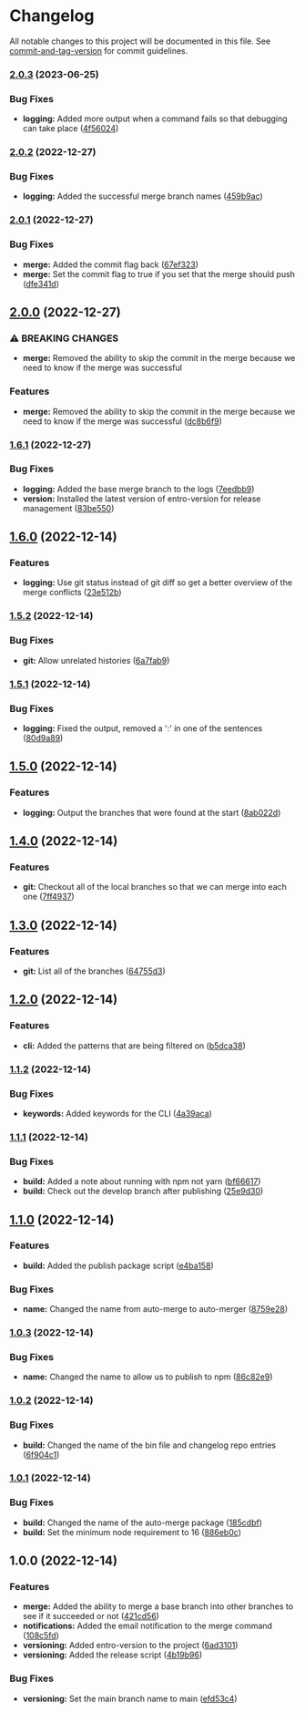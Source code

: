 # Changelog

All notable changes to this project will be documented in this file. See [commit-and-tag-version](https://github.com/absolute-version/commit-and-tag-version) for commit guidelines.

### [2.0.3](https://github.com/entrostat/git-auto-merger/compare/v2.0.2...v2.0.3) (2023-06-25)


### Bug Fixes

* **logging:** Added more output when a command fails so that debugging can take place ([4f56024](https://github.com/entrostat/git-auto-merger/commit/4f5602411468b53a9f854e5a10c88ce8e94be8cc))

### [2.0.2](https://github.com/entrostat/git-auto-merger/compare/v2.0.1...v2.0.2) (2022-12-27)


### Bug Fixes

* **logging:** Added the successful merge branch names ([459b9ac](https://github.com/entrostat/git-auto-merger/commit/459b9acaaad203826863b3561a6995013eb155e9))

### [2.0.1](https://github.com/entrostat/git-auto-merger/compare/v2.0.0...v2.0.1) (2022-12-27)


### Bug Fixes

* **merge:** Added the commit flag back ([67ef323](https://github.com/entrostat/git-auto-merger/commit/67ef323f4c524a603353341aa764bc0c2605a204))
* **merge:** Set the commit flag to true if you set that the merge should push ([dfe341d](https://github.com/entrostat/git-auto-merger/commit/dfe341d98cff3986b37701153ec55757520f3849))

## [2.0.0](https://github.com/entrostat/git-auto-merger/compare/v1.6.1...v2.0.0) (2022-12-27)


### ⚠ BREAKING CHANGES

* **merge:** Removed the ability to skip the commit in the merge because we need to know if the merge was successful

### Features

* **merge:** Removed the ability to skip the commit in the merge because we need to know if the merge was successful ([dc8b6f9](https://github.com/entrostat/git-auto-merger/commit/dc8b6f9a8684cbc77e2f9edd91f9ed6d8bdbff32))

### [1.6.1](https://github.com/entrostat/git-auto-merger/compare/v1.6.0...v1.6.1) (2022-12-27)


### Bug Fixes

* **logging:** Added the base merge branch to the logs ([7eedbb9](https://github.com/entrostat/git-auto-merger/commit/7eedbb96efcbb9e3403a9f41e5b13d5647d43635))
* **version:** Installed the latest version of entro-version for release management ([83be550](https://github.com/entrostat/git-auto-merger/commit/83be5502ec78e3129e1308e39f45ed9f8cef11ee))

## [1.6.0](https://github.com/entrostat/git-auto-merger/compare/v1.5.2...v1.6.0) (2022-12-14)


### Features

* **logging:** Use git status instead of git diff so get a better overview of the merge conflicts ([23e512b](https://github.com/entrostat/git-auto-merger/commit/23e512b52176f3ad4f9e0fa4cdac11a26f9329c4))

### [1.5.2](https://github.com/entrostat/git-auto-merger/compare/v1.5.1...v1.5.2) (2022-12-14)


### Bug Fixes

* **git:** Allow unrelated histories ([6a7fab9](https://github.com/entrostat/git-auto-merger/commit/6a7fab9e82a96dbb666135c791ab4607176e7692))

### [1.5.1](https://github.com/entrostat/git-auto-merger/compare/v1.5.0...v1.5.1) (2022-12-14)


### Bug Fixes

* **logging:** Fixed the output, removed a ':' in one of the sentences ([80d9a89](https://github.com/entrostat/git-auto-merger/commit/80d9a89360a24e658de01b4c66d42afefa8577ea))

## [1.5.0](https://github.com/entrostat/git-auto-merger/compare/v1.4.0...v1.5.0) (2022-12-14)


### Features

* **logging:** Output the branches that were found at the start ([8ab022d](https://github.com/entrostat/git-auto-merger/commit/8ab022d1a9f3e4c710e686ab85a33b88af759437))

## [1.4.0](https://github.com/entrostat/git-auto-merger/compare/v1.3.0...v1.4.0) (2022-12-14)


### Features

* **git:** Checkout all of the local branches so that we can merge into each one ([7ff4937](https://github.com/entrostat/git-auto-merger/commit/7ff49370f60c055980e65577ab6a6b6a61543075))

## [1.3.0](https://github.com/entrostat/git-auto-merger/compare/v1.2.0...v1.3.0) (2022-12-14)


### Features

* **git:** List all of the branches ([64755d3](https://github.com/entrostat/git-auto-merger/commit/64755d313052b68e800787e66eed2e91793ff2b8))

## [1.2.0](https://github.com/entrostat/git-auto-merger/compare/v1.1.2...v1.2.0) (2022-12-14)


### Features

* **cli:** Added the patterns that are being filtered on ([b5dca38](https://github.com/entrostat/git-auto-merger/commit/b5dca38cc8d2326041b2d2dfda17c727615ae4bd))

### [1.1.2](https://github.com/entrostat/git-auto-merger/compare/v1.1.1...v1.1.2) (2022-12-14)


### Bug Fixes

* **keywords:** Added keywords for the CLI ([4a39aca](https://github.com/entrostat/git-auto-merger/commit/4a39acaf7c85f3bacc210801f2d303238cc54a36))

### [1.1.1](https://github.com/entrostat/git-auto-merger/compare/v1.1.0...v1.1.1) (2022-12-14)


### Bug Fixes

* **build:** Added a note about running with npm not yarn ([bf66617](https://github.com/entrostat/git-auto-merger/commit/bf66617cc0277c0902970fb23cafbd556fca1dd9))
* **build:** Check out the develop branch after publishing ([25e9d30](https://github.com/entrostat/git-auto-merger/commit/25e9d306f85e892d600a1f7e753ce8ad5334df08))

## [1.1.0](https://github.com/entrostat/git-auto-merger/compare/v1.0.3...v1.1.0) (2022-12-14)


### Features

* **build:** Added the publish package script ([e4ba158](https://github.com/entrostat/git-auto-merger/commit/e4ba158b0ef02c143e5de769aa999fbd876a0145))


### Bug Fixes

* **name:** Changed the name from auto-merge to auto-merger ([8759e28](https://github.com/entrostat/git-auto-merger/commit/8759e285424b02f6b314fe6626da0c1a24765450))

### [1.0.3](https://github.com/entrostat/git-auto-merger/compare/v1.0.2...v1.0.3) (2022-12-14)


### Bug Fixes

* **name:** Changed the name to allow us to publish to npm ([86c82e9](https://github.com/entrostat/git-auto-merger/commit/86c82e919524d726162dcfb38656289b53833f1d))

### [1.0.2](https://github.com/entrostat/git-auto-merger/compare/v1.0.1...v1.0.2) (2022-12-14)


### Bug Fixes

* **build:** Changed the name of the bin file and changelog repo entries ([6f904c1](https://github.com/entrostat/git-auto-merger/commit/6f904c14ded6833249acda1b515c9f8a76a7f586))

### [1.0.1](https://github.com/entrostat/git-auto-merger/compare/v1.0.0...v1.0.1) (2022-12-14)


### Bug Fixes

* **build:** Changed the name of the auto-merge package ([185cdbf](https://github.com/entrostat/git-auto-merger/commit/185cdbf34c95561d3de27caca7d819111ba7b2f2))
* **build:** Set the minimum node requirement to 16 ([886eb0c](https://github.com/entrostat/git-auto-merger/commit/886eb0cdba7445adc22c4b209f637a217aadd65a))

## 1.0.0 (2022-12-14)


### Features

* **merge:** Added the ability to merge a base branch into other branches to see if it succeeded or not ([421cd56](https://github.com/entrostat/git-auto-merger/commit/421cd56188928ed522c7dff63cfbd20ad1c20cb0))
* **notifications:** Added the email notification to the merge command ([108c5fd](https://github.com/entrostat/git-auto-merger/commit/108c5fd38821855d175a3936f630e60bf2224d7a))
* **versioning:** Added entro-version to the project ([6ad3101](https://github.com/entrostat/git-auto-merger/commit/6ad31014da49f77567b71e2771ded23be13ab2c4))
* **versioning:** Added the release script ([4b19b96](https://github.com/entrostat/git-auto-merger/commit/4b19b96d6d10cc8345986220d573706b436e0fa3))


### Bug Fixes

* **versioning:** Set the main branch name to main ([efd53c4](https://github.com/entrostat/git-auto-merger/commit/efd53c4f2defe0bd7efc1476fccca556845923d8))
